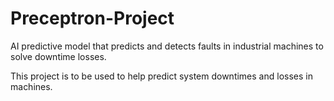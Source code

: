 # Preceptron-Project
AI predictive model that predicts and detects faults in industrial machines to solve downtime losses.

This project is to be used to help predict system downtimes and losses in machines.
